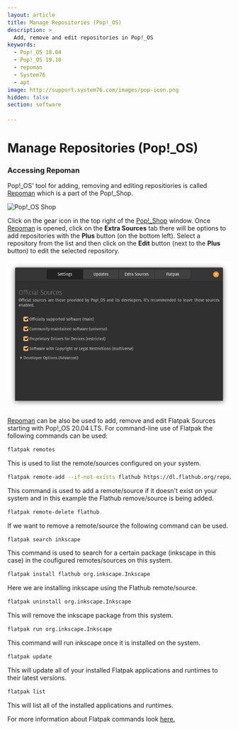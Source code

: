 ```yaml
---
layout: article
title: Manage Repositories (Pop!_OS)
description: >
  Add, remove and edit repositories in Pop!_OS
keywords:
  - Pop!_OS 18.04
  - Pop!_OS 19.10
  - repoman
  - System76
  - apt
image: http://support.system76.com/images/pop-icon.png
hidden: false
section: software

---
```


# Manage Repositories (Pop!_OS) 

### Accessing Repoman

Pop!_OS' tool for adding, removing and editing repositiories is called <u>Repoman</u> which is a part of the Pop!_Shop.

![Pop!_OS Shop](/images/manage-repos/Pop!_Shop-button.png)

Click on the gear icon in the top right of the <u>Pop!_Shop</u> window. Once <u>Repoman</u> is opened, click on the **Extra Sources** tab there will be options to add repositories with the **Plus** button (on the bottom left). Select a repository from the list and then click on the **Edit** button (next to the **Plus** button) to edit the selected repository.

![Repoman window](/images/manage-repos/Repoman-Flatpak.png)

<u>Repoman</u> can be also be used to add, remove and edit Flatpak Sources starting with Pop!_OS 20.04 LTS. For command-line use of Flatpak the following commands can be used:

```bash
flatpak remotes
```

This is used to list the remote/sources configured on your system.

```bash
flatpak remote-add --if-not-exists flathub https://dl.flathub.org/repo/flathub.flatpakrepo
```

This command is used to add a remote/source if it doesn't exist on your system and in this example the Flathub remove/source is being added. 

```bash
flatpak remote-delete flathub
```

If we want to remove a remote/source the following command can be used.

```bash
flatpak search inkscape
```

This command is used to search for a certain package (inkscape in this case) in the coufigured remotes/sources on this system.

```bash
flatpak install flathub org.inkscape.Inkscape
```

Here we are installing inkscape using the Flathub remote/source.

```bash
flatpak uninstall org.inkscape.Inkscape
```

This will remove the inkscape package from this system.

```bash
flatpak run org.inkscape.Inkscape
```

This command will run inkscape once it is installed on the system.

```bash
flatpak update
```

This will update all of your installed Flatpak applications and runtimes to their latest versions.

```bash
flatpak list
```

This will list all of the installed applications and runtimes.

For more information about Flatpak commands look [here.](https://docs.flatpak.org/en/latest/using-flatpak.html)
